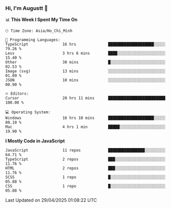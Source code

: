 ### Hi, I'm Augustt 👋

<!--START_SECTION:waka-->
📊 **This Week I Spent My Time On** 

```text
🕑︎ Time Zone: Asia/Ho_Chi_Minh

💬 Programming Languages: 
TypeScript               16 hrs              ████████████████████░░░░░   79.26 % 
Less                     3 hrs 6 mins        ████░░░░░░░░░░░░░░░░░░░░░   15.40 % 
Other                    30 mins             █░░░░░░░░░░░░░░░░░░░░░░░░   02.53 % 
Image (svg)              13 mins             ░░░░░░░░░░░░░░░░░░░░░░░░░   01.09 % 
JSON                     10 mins             ░░░░░░░░░░░░░░░░░░░░░░░░░   00.90 % 

🔥 Editors: 
Cursor                   20 hrs 11 mins      █████████████████████████   100.00 % 

💻 Operating System: 
Windows                  16 hrs 10 mins      ████████████████████░░░░░   80.10 % 
Mac                      4 hrs 1 min         █████░░░░░░░░░░░░░░░░░░░░   19.90 % 
```

**I Mostly Code in JavaScript** 

```text
JavaScript               11 repos            ████████████████░░░░░░░░░   64.71 % 
TypeScript               2 repos             ███░░░░░░░░░░░░░░░░░░░░░░   11.76 % 
HTML                     2 repos             ███░░░░░░░░░░░░░░░░░░░░░░   11.76 % 
SCSS                     1 repo              █░░░░░░░░░░░░░░░░░░░░░░░░   05.88 % 
CSS                      1 repo              █░░░░░░░░░░░░░░░░░░░░░░░░   05.88 % 
```




 Last Updated on 29/04/2025 01:08:22 UTC
<!--END_SECTION:waka-->

